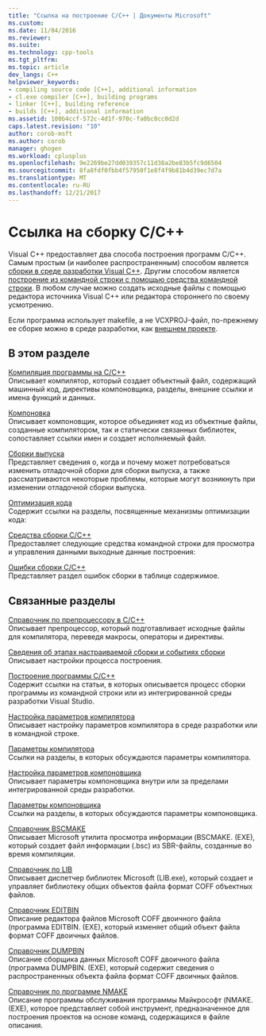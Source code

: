 ```yaml
---
title: "Ссылка на построение C/C++ | Документы Microsoft"
ms.custom: 
ms.date: 11/04/2016
ms.reviewer: 
ms.suite: 
ms.technology: cpp-tools
ms.tgt_pltfrm: 
ms.topic: article
dev_langs: C++
helpviewer_keywords:
- compiling source code [C++], additional information
- cl.exe compiler [C++], building programs
- linker [C++], building reference
- builds [C++], additional information
ms.assetid: 100b4ccf-572c-4d1f-970c-fa0bc0cc0d2d
caps.latest.revision: "10"
author: corob-msft
ms.author: corob
manager: ghogen
ms.workload: cplusplus
ms.openlocfilehash: 9e2269be27dd039357c11d38a2be83b5fc9d6504
ms.sourcegitcommit: 8fa8fdf0fbb4f57950f1e8f4f9b81b4d39ec7d7a
ms.translationtype: MT
ms.contentlocale: ru-RU
ms.lasthandoff: 12/21/2017
---
```

# <a name="cc-building-reference"></a>Ссылка на сборку C/C++
Visual C++ предоставляет два способа построения программ C/C++. Самым простым (и наиболее распространенным) способом является [сборки в среде разработки Visual C++](../../ide/building-cpp-projects-in-visual-studio.md). Другим способом является [построение из командной строки с помощью средства командной строки](../../build/building-on-the-command-line.md). В любом случае можно создать исходные файлы с помощью редактора источника Visual C++ или редактора стороннего по своему усмотрению.  
  
 Если программа использует makefile, а не VCXPROJ-файл, по-прежнему ее сборке можно в среде разработки, как [внешнем проекте](../../ide/building-external-projects.md).  
  
## <a name="in-this-section"></a>В этом разделе  
 [Компиляция программы на C/C++](../../build/reference/compiling-a-c-cpp-program.md)  
 Описывает компилятор, который создает объектный файл, содержащий машинный код, директивы компоновщика, разделы, внешние ссылки и имена функций и данных.  
  
 [Компоновка](../../build/reference/linking.md)  
 Описывает компоновщик, которое объединяет код из объектные файлы, созданные компилятором, так и статически связанных библиотек, сопоставляет ссылки имен и создает исполняемый файл.  
  
 [Сборки выпуска](../../build/reference/release-builds.md)  
 Представляет сведения о, когда и почему может потребоваться изменить отладочной сборки для сборки выпуска, а также рассматриваются некоторые проблемы, которые могут возникнуть при изменении отладочной сборки выпуска.  
  
 [Оптимизация кода](../../build/reference/optimizing-your-code.md)  
 Содержит ссылки на разделы, посвященные механизмы оптимизации кода:  
  
 [Средства сборки С/C++](../../build/reference/c-cpp-build-tools.md)  
 Предоставляет следующие средства командной строки для просмотра и управления данными выходные данные построения:  
  
 [Ошибки сборки C/C++](../../error-messages/compiler-errors-1/c-cpp-build-errors.md)  
 Представляет раздел ошибок сборки в таблице содержимое.  
  
## <a name="related-sections"></a>Связанные разделы  
 [Справочник по препроцессору в C/C++](../../preprocessor/c-cpp-preprocessor-reference.md)  
 Описывает препроцессор, который подготавливает исходные файлы для компилятора, переведя макросы, операторы и директивы.  
  
 [Сведения об этапах настраиваемой сборки и событиях сборки](../../ide/understanding-custom-build-steps-and-build-events.md)  
 Описывает настройки процесса построения.  
  
 [Построение программы C/C++](../../build/building-c-cpp-programs.md)  
 Содержит ссылки на статьи, в которых описывается процесс сборки программы из командной строки или из интегрированной среды разработки Visual Studio.  
  
 [Настройка параметров компилятора](../../build/reference/setting-compiler-options.md)  
 Описывает настройку параметров компилятора в среде разработки или в командной строке.  
  
 [Параметры компилятора](../../build/reference/compiler-options.md)  
 Ссылки на разделы, в которых обсуждаются параметры компилятора.  
  
 [Настройка параметров компоновщика](../../build/reference/setting-linker-options.md)  
 Описывает параметры компоновщика внутри или за пределами интегрированной среды разработки.  
  
 [Параметры компоновщика](../../build/reference/linker-options.md)  
 Ссылки на разделы, в которых обсуждаются параметры компоновщика.  
  
 [Справочник ВSCMAKE](../../build/reference/bscmake-reference.md)  
 Описывает Microsoft утилита просмотра информации (BSCMAKE. (EXE), который создает файл информации (.bsc) из SBR-файлы, созданные во время компиляции.  
  
 [Справочник по LIB](../../build/reference/lib-reference.md)  
 Описывает диспетчер библиотек Microsoft (LIB.exe), который создает и управляет библиотеку общих объектов файла формат COFF объектных файлов.  
  
 [Справочник ЕDITBIN](../../build/reference/editbin-reference.md)  
 Описание редактора файлов Microsoft COFF двоичного файла (программа EDITBIN. (EXE), который изменяет общий объект файла формат COFF двоичных файлов.  
  
 [Справочник DUMPBIN](../../build/reference/dumpbin-reference.md)  
 Описание сборщика данных Microsoft COFF двоичного файла (программа DUMPBIN. (EXE), который содержит сведения о распространенных объекта файла формат COFF двоичных файлов.  
  
 [Справочник по программе NMAKE](../../build/nmake-reference.md)  
 Описание программы обслуживания программы Майкрософт (NMAKE. (EXE), которое представляет собой инструмент, предназначенное для построения проектов на основе команд, содержащихся в файле описания.